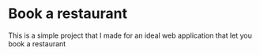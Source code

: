# Book a restaurant
This is a simple project that I made for an ideal web application that let you book a restaurant

